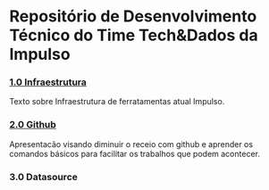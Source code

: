 # Repositório de Desenvolvimento Técnico do Time Tech&Dados da Impulso

### [1.0 Infraestrutura](https://sites.google.com/impulsogov.org/wiki/projetos-e-ferramentas/worlflow-infra?authuser=1)
Texto sobre Infraestrutura de ferratamentas atual Impulso.

### [2.0 Github](/git/github.md)
Apresentacão visando diminuir o receio com github e aprender os comandos básicos para facilitar os trabalhos que podem acontecer.

### 3.0 Datasource
